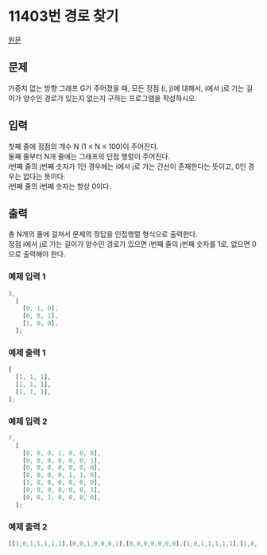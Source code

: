 # 11403번 경로 찾기

[원문](https://www.acmicpc.net/problem/11403)

## 문제

가중치 없는 방향 그래프 G가 주어졌을 때, 모든 정점 (i, j)에 대해서, i에서 j로 가는 길이가 양수인 경로가 있는지 없는지 구하는 프로그램을 작성하시오.

## 입력

첫째 줄에 정점의 개수 N (1 ≤ N ≤ 100)이 주어진다. <br />둘째 줄부터 N개 줄에는 그래프의 인접 행렬이 주어진다. <br />i번째 줄의 j번째 숫자가 1인 경우에는 i에서 j로 가는 간선이 존재한다는 뜻이고, 0인 경우는 없다는 뜻이다. <br />i번째 줄의 i번째 숫자는 항상 0이다.

## 출력

총 N개의 줄에 걸쳐서 문제의 정답을 인접행렬 형식으로 출력한다. <br />정점 i에서 j로 가는 길이가 양수인 경로가 있으면 i번째 줄의 j번째 숫자를 1로, 없으면 0으로 출력해야 한다.

### 예제 입력 1

```js
3,
  [
    [0, 1, 0],
    [0, 0, 1],
    [1, 0, 0],
  ];
```

### 예제 출력 1

```js
[
  [1, 1, 1],
  [1, 1, 1],
  [1, 1, 1],
];
```

### 예제 입력 2

```js
7,
  [
    [0, 0, 0, 1, 0, 0, 0],
    [0, 0, 0, 0, 0, 0, 1],
    [0, 0, 0, 0, 0, 0, 0],
    [0, 0, 0, 0, 1, 1, 0],
    [1, 0, 0, 0, 0, 0, 0],
    [0, 0, 0, 0, 0, 0, 1],
    [0, 0, 1, 0, 0, 0, 0],
  ];
```

### 예제 출력 2

```js
[[1,0,1,1,1,1,1],[0,0,1,0,0,0,1],[0,0,0,0,0,0,0],[1,0,1,1,1,1,1],[1,0,1,1,1,1,1],[0,0,1,0,0,0,1],[0,0,1,0,0,0,0]
```
